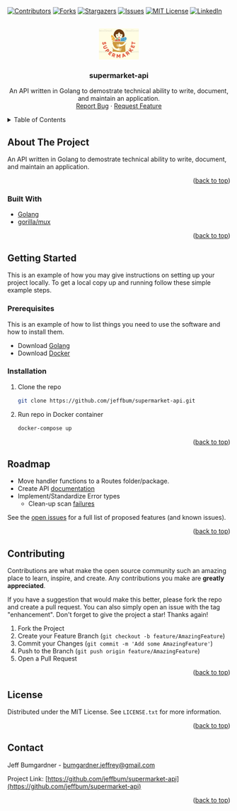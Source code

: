 <div id="top"></div>

[![Contributors][contributors-shield]][contributors-url]
[![Forks][forks-shield]][forks-url]
[![Stargazers][stars-shield]][stars-url]
[![Issues][issues-shield]][issues-url]
[![MIT License][license-shield]][license-url]
[![LinkedIn][linkedin-shield]][linkedin-url]



<!-- PROJECT LOGO -->
<br />
<div align="center">
  <a href="https://github.com/jeffbum/supermarket-api">
    <img src="./logo.png" alt="Logo" width="90" height="70">
  </a>

<h3 align="center">supermarket-api</h3>

  <p align="center">
    An API written in Golang to demostrate technical ability to write, document, and maintain an application.
    <br />
    <a href="https://github.com/jeffbum/supermarket-api/issues">Report Bug</a>
    ·
    <a href="https://github.com/jeffbum/supermarket-api/issues">Request Feature</a>
  </p>
</div>



<details>
  <summary>Table of Contents</summary>
  <ol>
    <li>
      <a href="#about-the-project">About The Project</a>
      <ul>
        <li><a href="#built-with">Built With</a></li>
      </ul>
    </li>
    <li>
      <a href="#getting-started">Getting Started</a>
      <ul>
        <li><a href="#prerequisites">Prerequisites</a></li>
        <li><a href="#installation">Installation</a></li>
      </ul>
    </li>
    <li><a href="#usage">Usage</a></li>
    <li><a href="#roadmap">Roadmap</a></li>
    <li><a href="#contributing">Contributing</a></li>
    <li><a href="#license">License</a></li>
    <li><a href="#contact">Contact</a></li>
    <li><a href="#acknowledgments">Acknowledgments</a></li>
  </ol>
</details>


## About The Project

An API written in Golang to demostrate technical ability to write, document, and maintain an application.

<p align="right">(<a href="#top">back to top</a>)</p>



### Built With

* [Golang](https://go.dev/)
* [gorilla/mux](https://pkg.go.dev/github.com/gorilla/mux)

<p align="right">(<a href="#top">back to top</a>)</p>



<!-- GETTING STARTED -->
## Getting Started

This is an example of how you may give instructions on setting up your project locally.
To get a local copy up and running follow these simple example steps.

### Prerequisites

This is an example of how to list things you need to use the software and how to install them.
* Download [Golang](https://go.dev/dl/)
* Download [Docker](https://docs.docker.com/get-docker/)

### Installation

1. Clone the repo
   ```sh
   git clone https://github.com/jeffbum/supermarket-api.git
   ```
2. Run repo in Docker container
   ```sh
   docker-compose up
   ```

<p align="right">(<a href="#top">back to top</a>)</p>

<!-- ROADMAP -->
## Roadmap

- Move handler functions to a Routes folder/package.
- Create API [documentation](https://github.com/swaggo/swag)
- Implement/Standardize Error types
    - Clean-up scan [failures](https://github.com/jeffbum/supermarket-api/runs/4720127691?check_suite_focus=true)

See the [open issues](https://github.com/jeffbum/supermarket-api/issues) for a full list of proposed features (and known issues).

<p align="right">(<a href="#top">back to top</a>)</p>



<!-- CONTRIBUTING -->
## Contributing

Contributions are what make the open source community such an amazing place to learn, inspire, and create. Any contributions you make are **greatly appreciated**.

If you have a suggestion that would make this better, please fork the repo and create a pull request. You can also simply open an issue with the tag "enhancement".
Don't forget to give the project a star! Thanks again!

1. Fork the Project
2. Create your Feature Branch (`git checkout -b feature/AmazingFeature`)
3. Commit your Changes (`git commit -m 'Add some AmazingFeature'`)
4. Push to the Branch (`git push origin feature/AmazingFeature`)
5. Open a Pull Request

<p align="right">(<a href="#top">back to top</a>)</p>



<!-- LICENSE -->
## License

Distributed under the MIT License. See `LICENSE.txt` for more information.

<p align="right">(<a href="#top">back to top</a>)</p>



<!-- CONTACT -->
## Contact

Jeff Bumgardner - bumgardner.jeffrey@gmail.com

Project Link: [https://github.com/jeffbum/supermarket-api](https://github.com/jeffbum/supermarket-api)

<p align="right">(<a href="#top">back to top</a>)</p>


<!-- MARKDOWN LINKS & IMAGES -->
<!-- https://www.markdownguide.org/basic-syntax/#reference-style-links -->
[contributors-shield]: https://img.shields.io/github/contributors/jeffbum/supermarket-api.svg?style=for-the-badge
[contributors-url]: https://github.com/jeffbum/supermarket-api/graphs/contributors
[forks-shield]: https://img.shields.io/github/forks/jeffbum/supermarket-api.svg?style=for-the-badge
[forks-url]: https://github.com/jeffbum/supermarket-api/network/members
[stars-shield]: https://img.shields.io/github/stars/jeffbum/supermarket-api.svg?style=for-the-badge
[stars-url]: https://github.com/jeffbum/supermarket-api/stargazers
[issues-shield]: https://img.shields.io/github/issues/jeffbum/supermarket-api.svg?style=for-the-badge
[issues-url]: https://github.com/jeffbum/supermarket-api/issues
[license-shield]: https://img.shields.io/github/license/jeffbum/supermarket-api.svg?style=for-the-badge
[license-url]: https://github.com/jeffbum/supermarket-api/blob/master/LICENSE.txt
[linkedin-shield]: https://img.shields.io/badge/-LinkedIn-black.svg?style=for-the-badge&logo=linkedin&colorB=555
[linkedin-url]: https://linkedin.com/in/jeff-bumgardner